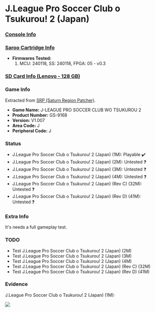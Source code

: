 # J.League Pro Soccer Club o Tsukurou! 2 (Japan)

### [Console Info](../../../../../Info/Consoles/VA13/README.md)

### [Saroo Cartridge Info](../../../../../Info/Cartridges/RetroGameParadiseStore/1.32F/README.md)

- <b>Firmwares Tested:</b>
  1. MCU: 240118, SS: 240118, FPGA: 05 - v0.3

### [SD Card Info (Lenovo - 128 GB)](../../../../../Info/SdCards/Lenovo/128GB/fat32/README.md)

### Game Info

Extracted from [SRP (Saturn Region Patcher)](https://segaxtreme.net/resources/saturn-region-patcher.81/download).

- <b>Game Name:</b> J-LEAGUE PRO SOCCER CLUB WO TSUKUROU 2
- <b>Product Number:</b> GS-9168
- <b>Version:</b> V1.007
- <b>Area Code:</b> J
- <b>Peripheral Code:</b> J

### Status

- J.League Pro Soccer Club o Tsukurou! 2 (Japan) (1M): Playable :heavy_check_mark:
- J.League Pro Soccer Club o Tsukurou! 2 (Japan) (2M): Untested :question:
- J.League Pro Soccer Club o Tsukurou! 2 (Japan) (3M): Untested :question:
- J.League Pro Soccer Club o Tsukurou! 2 (Japan) (4M): Untested :question:
- J.League Pro Soccer Club o Tsukurou! 2 (Japan) (Rev C) (32M): Untested :question:
- J.League Pro Soccer Club o Tsukurou! 2 (Japan) (Rev D) (41M): Untested :question:

### Extra Info

It's needs a full gameplay test.

### TODO

- Test J.League Pro Soccer Club o Tsukurou! 2 (Japan) (2M)
- Test J.League Pro Soccer Club o Tsukurou! 2 (Japan) (3M)
- Test J.League Pro Soccer Club o Tsukurou! 2 (Japan) (4M)
- Test J.League Pro Soccer Club o Tsukurou! 2 (Japan) (Rev C) (32M)
- Test J.League Pro Soccer Club o Tsukurou! 2 (Japan) (Rev D) (41M)

### Evidence

J.League Pro Soccer Club o Tsukurou! 2 (Japan) (1M):

[![](https://img.youtube.com/vi/-hdTcP6X0Lw/0.jpg)](https://www.youtube.com/watch?v=-hdTcP6X0Lw)
